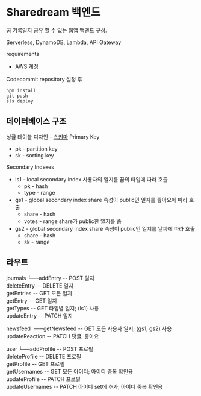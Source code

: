 # Sharedream 백엔드

꿈 기록일지 공유 할 수 있는 웹앱 백엔드 구성.

Serverless, DynamoDB, Lambda, API Gateway

requirements

- AWS 계정

Codecommit repository 설정 후

```console
npm install
git push
sls deploy
```
## 데이터베이스 구조
싱글 테이블 디자인 - [스키마](https://docs.google.com/spreadsheets/d/1EIfkwCDx7B179JQYg06WFV6aem76h1bnVptbW779h7w/edit?usp=sharing)
Primary Key<br>
* pk - partition key
* sk - sorting key

Secondary Indexes<br>
* ls1 - local secondary index
  사용자의 일지를 꿈의 타입에 따라 호출
  * pk - hash
  * type - range
* gs1 - global secondary index
  share 속성이 public인 일지를 좋아요에 따라 호출
  * share - hash
  * votes - range 
  share가 public한 일지를 종
* gs2 - global secondary index
  share 속성이 public인 일지를 날짜에 따라 호출
  * share - hash
  * sk - range


## 라우트
journals
└──addEntry -- POST 일지<br>
   deleteEntry -- DELETE 일지<br>
   getEntries -- GET 모든 일지<br>
   getEntry -- GET 일지<br>
   getTypes -- GET 타입별 일지; (ls1) 사용<br>
   updateEntry -- PATCH 일지<br>

newsfeed
└──getNewsfeed -- GET 모든 사용자 일지; (gs1, gs2) 사용<br>
   updateReaction -- PATCH 댓글, 좋아요<br>

user
└──addProfile -- POST 프로필<br>
   deleteProfile -- DELETE 프로필<br>
   getProfile -- GET 프로필<br>
   getUsernames -- GET 모든 아이디; 아이디 중복 확인용<br>
   updateProfile -- PATCH 프로필<br>
   updateUsernames -- PATCH 아이디 set에 추가; 아이디 중복 확인용<br>
